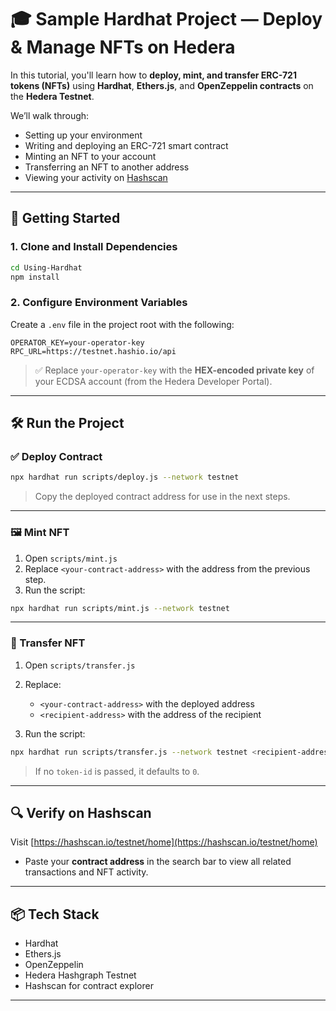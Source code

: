 
# 🎓 Sample Hardhat Project — Deploy & Manage NFTs on Hedera

In this tutorial, you'll learn how to **deploy, mint, and transfer ERC-721 tokens (NFTs)** using **Hardhat**, **Ethers.js**, and **OpenZeppelin contracts** on the **Hedera Testnet**.

We’ll walk through:

- Setting up your environment
- Writing and deploying an ERC-721 smart contract
- Minting an NFT to your account
- Transferring an NFT to another address
- Viewing your activity on [Hashscan](https://hashscan.io/testnet/home)

---

## 🚀 Getting Started

### 1. Clone and Install Dependencies
```bash
cd Using-Hardhat
npm install
````

### 2. Configure Environment Variables

Create a `.env` file in the project root with the following:

```env
OPERATOR_KEY=your-operator-key
RPC_URL=https://testnet.hashio.io/api
```

> ✅ Replace `your-operator-key` with the **HEX-encoded private key** of your ECDSA account (from the Hedera Developer Portal).

---

## 🛠️ Run the Project

### ✅ Deploy Contract

```bash
npx hardhat run scripts/deploy.js --network testnet
```

> Copy the deployed contract address for use in the next steps.

---

### 🖼️ Mint NFT

1. Open `scripts/mint.js`
2. Replace `<your-contract-address>` with the address from the previous step.
3. Run the script:

```bash
npx hardhat run scripts/mint.js --network testnet
```

---

### 🔁 Transfer NFT

1. Open `scripts/transfer.js`

2. Replace:

   * `<your-contract-address>` with the deployed address
   * `<recipient-address>` with the address of the recipient

3. Run the script:

```bash
npx hardhat run scripts/transfer.js --network testnet <recipient-address> <token-id>
```

> If no `token-id` is passed, it defaults to `0`.

---

## 🔍 Verify on Hashscan

Visit [https://hashscan.io/testnet/home](https://hashscan.io/testnet/home)

* Paste your **contract address** in the search bar to view all related transactions and NFT activity.

---

## 📦 Tech Stack

* Hardhat
* Ethers.js
* OpenZeppelin
* Hedera Hashgraph Testnet
* Hashscan for contract explorer

---


